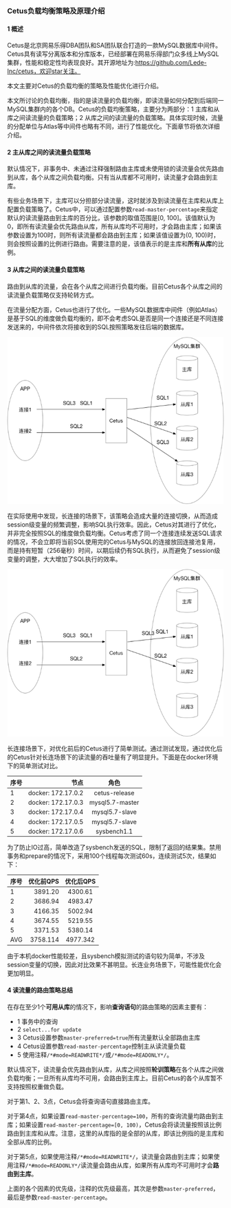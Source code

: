### Cetus负载均衡策略及原理介绍
#### 1 概述
Cetus是北京网易乐得DBA团队和SA团队联合打造的一款MySQL数据库中间件。Cetus具有读写分离版本和分库版本，已经部署在网易乐得部门众多线上MySQL集群，性能和稳定性均表现良好。其开源地址为:https://github.com/Lede-Inc/cetus，欢迎star关注。

本文主要对Cetus的负载均衡的策略及性能优化进行介绍。

本文所讨论的负载均衡，指的是读流量的负载均衡，即读流量如何分配到后端同一MySQL集群内的各个DB。Cetus的负载均衡策略，主要分为两部分：1 主库和从库之间读流量的负载策略；2 从库之间的读流量的负载策略。具体实现时候，流量的分配单位与Atlas等中间件也略有不同，进行了性能优化。下面章节将依次详细介绍。

#### 2 主从库之间的读流量负载策略

默认情况下，非事务中、未通过注释强制路由主库或未使用锁的读流量会优先路由到从库，各个从库之间负载均衡。只有当从库都不可用时，读流量才会路由到主库。

有些业务场景下，主库可以分担部分读流量，这时就涉及到读流量在主库和从库上配置负载策略了。Cetus中，可以通过配置参数`read-master-percentage`来指定默认的读流量路由到主库的百分比，该参数的取值范围是[0, 100]。该值默认为0，即所有读流量会优先路由从库，所有从库均不可用时，才会路由主库；如果该参数设置为100时，则所有读流量都会路由到主库；如果该值设置为(0, 100)时，则会按照设置的比例进行路由。需要注意的是，该值表示的是主库和**所有从库**的比例。

#### 3 从库之间的读流量负载策略

路由到从库的流量，会在各个从库之间进行负载均衡。目前Cetus各个从库之间的读流量负载策略仅支持轮转方式。

在流量分配方面，Cetus也进行了优化。一些MySQL数据库中间件（例如Atlas）是基于SQL的维度做负载均衡的，即不会考虑SQL是否是同一个连接还是不同连接发送来的，中间件依次将接收到的SQL按照策略发往后端的数据库。

![2.3.1](./images/2.3.1.png)

在实际使用中发现，长连接的场景下，该策略会造成大量的连接切换，从而造成session级变量的频繁调整，影响SQL执行效率。因此，Cetus对其进行了优化，并非完全按照SQL的维度做负载均衡。Cetus考虑了同一个连接连续发送SQL请求的情况，不会立即将当前SQL使用完的Cetus与MySQL的连接放回连接池复用，而是持有短暂（256毫秒）时间，以期后续仍有SQL执行，从而避免了session级变量的调整，大大增加了SQL执行的效率。

![2.3.2](./images/2.3.2.png)

长连接场景下，对优化前后的Cetus进行了简单测试。通过测试发现，通过优化后的Cetus针对长连场景下的读流量的吞吐量有了明显提升。下面是在docker环境下的简单测试对比。

| 序号      |    节点 | 角色  |
| :-------- | --------:| :--: |
| 1  | docker: 172.17.0.2 |  cetus-release   |
| 2     |   docker: 172.17.0.3 |  mysql5.7-master  |
| 3      |    docker: 172.17.0.4 | mysql5.7-slave  |
| 4      |    docker: 172.17.0.5 | mysql5.7-slave  |
| 5      |    docker: 172.17.0.6 | sysbench1.1  |

为了防止IO过高，简单改造了sysbench发送的SQL，限制了返回的结果集。禁用事务和prepare的情况下，采用100个线程每次测试60s，连续测试5次，结果如下：

| 序号      |    优化前QPS | 优化后QPS  |
| :-------- | --------:| :--: |
| 1  | 3891.20 |  4300.61   |
| 2     |   3686.94 |  4983.47 |
| 3      |    4166.35 | 5002.94  |
| 4      |    3674.55 | 5219.55  |
| 5      |    3371.53 | 5380.14  |
| AVG      |    3758.114 | 4977.342  |

由于本机docker性能较差，且sysbench模拟测试的语句较为简单，不涉及session变量的切换，因此对比效果不甚明显。长连业务场景下，可能性能优化会更加明显。


#### 4 读流量的路由策略总结
在存在至少1个**可用从库**的情况下，影响**查询语句**的路由策略的因素主要有：

- 1 事务中的查询 
- 2 `select...for update`  
- 3 Cetus设置参数`master-preferred=true`所有流量默认全部路由主库 
- 4 Cetus设置参数`read-master-percentage`控制主从读流量负载 
- 5 使用注释`/*#mode=READWRITE*/`或`/*#mode=READONLY*/`。

默认情况下，读流量会优先路由到从库，从库之间按照**轮训策略**在各个从库之间做负载均衡；一旦所有从库均不可用，会路由到主库上。目前Cetus的各个从库暂不支持按照权重做负载。

对于第1、2、3点，Cetus会将查询语句直接路由主库。

对于第4点，如果设置`read-master-percentage=100`，所有的查询流量均路由到主库；如果设置`read-master-percentage=[0, 100)`，Cetus会将读流量按照该比例路由到主库和从库。注意，这里的从库指的是全部的从库，即该比例指的是主库和全部从库的比例。

对于第5点，如果使用注释`/*#mode=READWRITE*/`，读流量会路由到主库；如果使用注释`/*#mode=READONLY*/`读流量会路由从库，如果所有从库均不可用时才会**路由到主库**。

上面的各个因素的优先级，注释的优先级最高，其次是参数`master-preferred`，最后是参数`read-master-percentage`。
